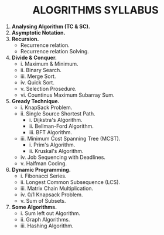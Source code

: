 <h1 style="text-align: center;">ALOGRITHMS  SYLLABUS</h1>

1. **Analysing Algorithm (TC & SC).**
2. **Asymptotic Notation.**
3. **Recursion.**
   - Recurrence relation.
   - Recurrence relation Solving.
4. **Divide & Conquer.**
   - i. Maximum & Minimum.
   - ii. Binary Search.
   - iii. Merge Sort.
   - iv. Quick Sort.
   - v. Selection Prosedure.
   - vi. Countinus Maximum Subarray Sum.
5. **Gready Technique.**
   - i. KnapSack Problem.
   - ii. Single Source Shortest Path.
     - i. Dijkstra's Algorithm.
     - ii. Bellman-Ford Algorithm.
     - iii. BFT Algorithm.
   - iii. Minimum Cost Spanning Tree (MCST). 
     - i. Prim's Algorithm.
     - ii. Kruskal's Algorithm.
   - iv. Job Sequencing with Deadlines.
   - v. Halfman Coding.
6. **Dynamic Programming.**
   - i. Fibonacci Series.
   - ii. Longest Common Subsequence (LCS).
   - iii. Matrix Chain Multiplication.
   - iv. 0/1 Knapsack Problem.
   - v. Sum of Subsets.
7. **Some Algorithms.**
   - i. Sum left out Algorithm.
   - ii. Graph Algorithms.
   - iii. Hashing Algorithm.

